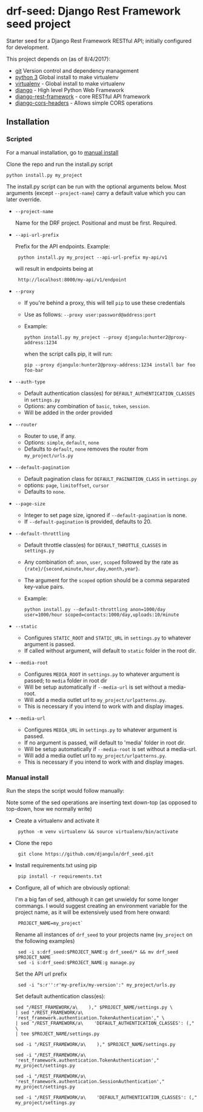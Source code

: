 # drf-seed: Django Rest Framework seed project

Starter seed for a Django Rest Framework RESTful API; initially configured for development.

This project depends on (as of 8/4/2017):

 - [git](https://git-scm.com/) Version control and dependency management
 - [python 3](http://python.org/) Global install to make virtualenv
 - [virtualenv](https://pypi.python.org/pypi/virtualenv) - Global install to make virtualenv
 - [django](https://www.djangoproject.com/) - High level Python Web Framework
 - [django-rest-framework](http://www.django-rest-framework.org/) - core RESTful API framework
 - [django-cors-headers](https://github.com/ottoyiu/django-cors-headers) - Allows simple CORS operations

## Installation

### Scripted

For a manual installation, go to [manual install](#manual-install)

Clone the repo and run the install.py script

`python install.py my_project`

The install.py script can be run with the optional arguments below. Most arguments (except `--project-name`) carry a default value which you can later override.

 - `--project-name`
    
    Name for the DRF project. Positional and must be first. Required.

 - `--api-url-prefix`

    Prefix for the API endpoints. Example:

        python install.py my_project --api-url-prefix my-api/v1
        
    will result in endpoints being at 

        http://localhost:8000/my-api/v1/endpoint

 - `--proxy`
    - If you're behind a proxy, this will tell `pip` to use these credentials
    - Use as follows: `--proxy user:password@address:port`
    - Example:

        `python install.py my_project --proxy djangulo:hunter2@proxy-address:1234`

        when the script calls pip, it will run:

        `pip --proxy djangulo:hunter2@proxy-address:1234 install bar foo foo-bar`

 - `--auth-type`
    - Default authentication class(es) for `DEFAULT_AUTHENTICATION_CLASSES` in `settings.py`
    - Options:  any combination of `basic`, `token`, `session`.
    - Will be added in the order provided

 - `--router`
    - Router to use, if any.
    - Options: `simple`, `default`, `none`
    - Defaults to `default`, `none` removes the router from `my_project/urls.py`

 - `--default-pagination`
    - Default pagination class for `DEFAULT_PAGINATION_CLASS` in `settings.py`
    - options: `page`, `limitoffset`, `cursor`
    - Defaults to `none`.

 - `--page-size`
    - Integer to set page size, ignored if `--default-pagination` is none.
    - If `--default-pagination` is provided, defaults to 20.

 - `--default-throttling`
    - Default throttle class(es) for `DEFAULT_THROTTLE_CLASSES` in `settings.py`
    - Any combination of: `anon`, `user`, `scoped` followed by the rate as  `{rate}/{second,minute,hour,day,month,year}`.
    - The argument for the `scoped` option should be a comma separated key-value pairs.
    - Example:

        `python install.py --default-throttling anon=1000/day user=1000/hour scoped=contacts:1000/day,uploads:10/minute`
 
 - `--static`
    - Configures `STATIC_ROOT` and `STATIC_URL` in `settings.py` to whatever argument is passed.
    - If called without argument, will default to `static` folder in the root dir.

- `--media-root`
    - Configures `MEDIA_ROOT` in `settings.py` to whatever argument is passed; to `media` folder in root dir
    - Will be setup automatically if `--media-url` is set without a media-root.
    - Will add a media outlet url to `my_project/urlpatterns.py`.
    - This is necessary if you intend to work with and display images.

- `--media-url`
    - Configures `MEDIA_URL` in `settings.py` to whatever argument is passed.
    - If no argument is passed, will default to 'media' folder in root dir.
    - Will be setup automatically if `--media-root` is set without a media-url.
    - Will add a media outlet url to `my_project/urlpatterns.py`.
    - This is necessary if you intend to work with and display images.

### Manual install

Run the steps the script would follow manually:

Note some of the sed operations are inserting text down-top (as opposed to top-down, how we normally write)

 - Create a virtualenv and activate it

        python -m venv virtualenv && source virtualenv/bin/activate

 - Clone the repo

        git clone https://github.com/djangulo/drf_seed.git

 - Install requirements.txt using pip

        pip install -r requirements.txt

 - Configure, all of which are obviously optional:

    I'm a big fan of sed, although it can get unwieldy for some longer commangs. I would suggest creating an environment variable for the project name, as it will be extensively used from here onward:

        PROJECT_NAME=my_project`

    Rename all instances of `drf_seed` to your projects name (`my_project` on the following examples)

        sed -i s:drf_seed:$PROJECT_NAME:g drf_seed/* && mv drf_seed $PROJECT_NAME
        sed -i s:drf_seed:$PROJECT_NAME:g manage.py

    Set the API url prefix

        sed -i "s:r'':r'my-prefix/my-version':" my_project/urls.py

    Set default authentication class(es):

       sed "/REST_FRAMEWORK/a\    )," $PROJECT_NAME/settings.py \
       | sed "/REST_FRAMEWORK/a\        'rest_framework.authentication.TokenAuthentication'," \
       | sed "/REST_FRAMEWORK/a\    'DEFAULT_AUTHENTICATION_CLASSES': (," \
       | tee $PROJECT_NAME/settings.py

    `sed -i "/REST_FRAMEWORK/a\    )," $PROJECT_NAME/settings.py`

    `sed -i "/REST_FRAMEWORK/a\        'rest_framework.authentication.TokenAuthentication'," my_project/settings.py`

    `sed -i "/REST_FRAMEWORK/a\        'rest_framework.authentication.SessionAuthentication'," my_project/settings.py`

    `sed -i "/REST_FRAMEWORK/a\    'DEFAULT_AUTHENTICATION_CLASSES': (," my_project/settings.py`




